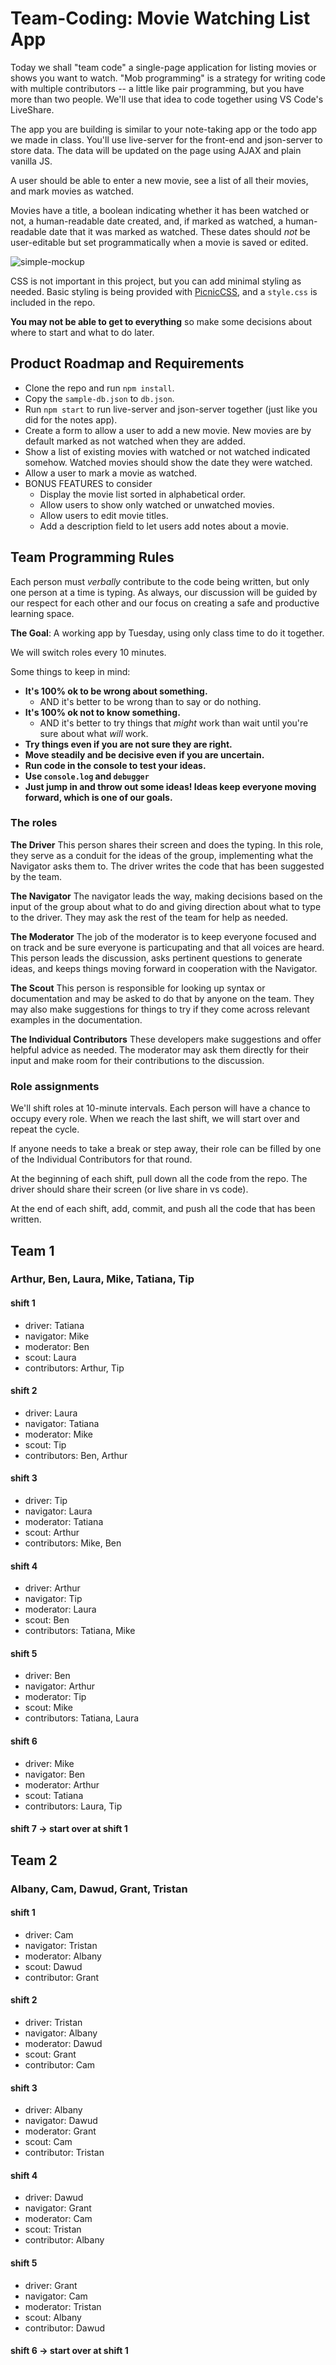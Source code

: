 # Team-Coding: Movie Watching List App

Today we shall "team code" a single-page application for listing movies or shows you want to watch. "Mob programming" is a strategy for writing code with multiple contributors -- a little like pair programming, but you have more than two people. We'll use that idea to code together using VS Code's LiveShare.

The app you are building is similar to your note-taking app or the todo app we made in class. You'll use live-server for the front-end and json-server to store data. The data will be updated on the page using AJAX and plain vanilla JS.

A user should be able to enter a new movie, see a list of all their movies, and mark movies as watched.

Movies have a title, a boolean indicating whether it has been watched or not, a human-readable date created, and, if marked as watched, a human-readable date that it was marked as watched. These dates should _not_ be user-editable but set programmatically when a movie is saved or edited.

![simple-mockup](wireframe.png)

CSS is not important in this project, but you can add minimal styling as needed. Basic styling is being provided with [PicnicCSS](https://picnicss.com/), and a `style.css` is included in the repo.

**You may not be able to get to everything** so make some decisions about where to start and what to do later.

## Product Roadmap and Requirements

- Clone the repo and run `npm install`.
- Copy the `sample-db.json` to `db.json`.
- Run `npm start` to run live-server and json-server together (just like you did for the notes app).
- Create a form to allow a user to add a new movie. New movies are by default marked as not watched when they are added.
- Show a list of existing movies with watched or not watched indicated somehow. Watched movies should show the date they were watched.
- Allow a user to mark a movie as watched.
- BONUS FEATURES to consider
  - Display the movie list sorted in alphabetical order.
  - Allow users to show only watched or unwatched movies.
  - Allow users to edit movie titles.
  - Add a description field to let users add notes about a movie.

## Team Programming Rules

Each person must _verbally_ contribute to the code being written, but only one person at a time is typing. As always, our discussion will be guided by our respect for each other and our focus on creating a safe and productive learning space.

**The Goal**: A working app by Tuesday, using only class time to do it together.

We will switch roles every 10 minutes.

Some things to keep in mind:

- **It's 100% ok to be wrong about something.**
  - AND it's better to be wrong than to say or do nothing.
- **It's 100% ok not to know something.**
  - AND it's better to try things that _might_ work than wait until you're sure about what _will_ work.
- **Try things even if you are not sure they are right.**
- **Move steadily and be decisive even if you are uncertain.**
- **Run code in the console to test your ideas.**
- **Use `console.log` and `debugger`**
- **Just jump in and throw out some ideas! Ideas keep everyone moving forward, which is one of our goals.**

### The roles

**The Driver** This person shares their screen and does the typing. In this role, they serve as a conduit for the ideas of the group, implementing what the Navigator asks them to. The driver writes the code that has been suggested by the team.

**The Navigator** The navigator leads the way, making decisions based on the input of the group about what to do and giving direction about what to type to the driver. They may ask the rest of the team for help as needed.

**The Moderator** The job of the moderator is to keep everyone focused and on track and be sure everyone is particupating and that all voices are heard. This person leads the discussion, asks pertinent questions to generate ideas, and keeps things moving forward in cooperation with the Navigator.

**The Scout** This person is responsible for looking up syntax or documentation and may be asked to do that by anyone on the team. They may also make suggestions for things to try if they come across relevant examples in the documentation.

**The Individual Contributors** These developers make suggestions and offer helpful advice as needed. The moderator may ask them directly for their input and make room for their contributions to the discussion.

### Role assignments

We'll shift roles at 10-minute intervals. Each person will have a chance to occupy every role. When we reach the last shift, we will start over and repeat the cycle.

If anyone needs to take a break or step away, their role can be filled by one of the Individual Contributors for that round.

At the beginning of each shift, pull down all the code from the repo. The driver should share their screen (or live share in vs code).

At the end of each shift, add, commit, and push all the code that has been written.

## Team 1

### Arthur, Ben, Laura, Mike, Tatiana, Tip

#### shift 1

- driver: Tatiana
- navigator: Mike
- moderator: Ben
- scout: Laura
- contributors: Arthur, Tip

#### shift 2

- driver: Laura
- navigator: Tatiana
- moderator: Mike
- scout: Tip
- contributors: Ben, Arthur

#### shift 3

- driver: Tip
- navigator: Laura
- moderator: Tatiana
- scout: Arthur
- contributors: Mike, Ben

#### shift 4

- driver: Arthur
- navigator: Tip
- moderator: Laura
- scout: Ben
- contributors: Tatiana, Mike

#### shift 5

- driver: Ben
- navigator: Arthur
- moderator: Tip
- scout: Mike
- contributors: Tatiana, Laura

#### shift 6

- driver: Mike
- navigator: Ben
- moderator: Arthur
- scout: Tatiana
- contributors: Laura, Tip

#### shift 7 -> start over at shift 1


## Team 2

### Albany, Cam, Dawud, Grant, Tristan


#### shift 1

- driver: Cam
- navigator: Tristan
- moderator: Albany
- scout: Dawud
- contributor: Grant

#### shift 2

- driver: Tristan
- navigator: Albany
- moderator: Dawud
- scout: Grant
- contributor: Cam

#### shift 3

- driver: Albany
- navigator: Dawud
- moderator: Grant
- scout: Cam
- contributor: Tristan

#### shift 4

- driver: Dawud
- navigator: Grant
- moderator: Cam
- scout: Tristan
- contributor: Albany

#### shift 5

- driver: Grant
- navigator: Cam
- moderator: Tristan
- scout: Albany
- contributor: Dawud

#### shift 6 -> start over at shift 1
